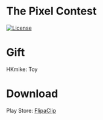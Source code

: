 # The Pixel Contest
[![License](https://img.shields.io/badge/License-MIT-EBA33C.svg)](https://github.com/simsimient1/The-Pixel-Contest/blob/main/LICENSE)
# Gift
HKmike: Toy
# Download
Play Store: [FlipaClip](https://play.google.com/store/apps/details?id=com.vblast.flipaclip)
